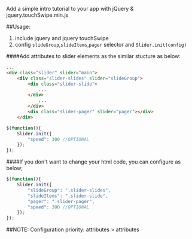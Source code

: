 Add a simple intro tutorial to your app with jQuery & jquery.touchSwipe.min.js

##Usage:
1. include jquery and jquery touchSwipe
2. config `slideGroup`,`slideItems`,`pager` selector and `Slider.init(config)`

####Add attributes to slider elements as the similar stucture as below:
````html
...
<div class="slider" slider="main">
    <div class="slider-slides" slider="slideGroup">
        <div class="slider-slide">
            ...
        </div>
            ...
        </div>
        <div class="slider-pager" slider="pager"></div>
    </div>
````

````javascript
$(function(){
    Slider.init({
        "speed": 300 //OPTIONAL
    });
});
````

####If you don't want to change your html code, you can configure as below;
````javascript
$(function(){
    Slider.init({
        "slideGroup": ".slider-slides",
        "slideItems": ".slider-slide",
        "pager": ".slider-pager",
        "speed": 300 //OPTIONAL
    });
});
````

##NOTE:
Configuration priority: attributes >  attributes